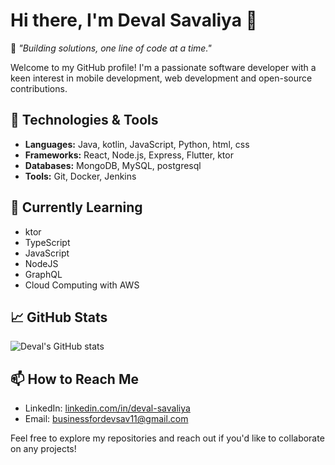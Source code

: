 # Hi there, I'm Deval Savaliya 👋  

🚀 *"Building solutions, one line of code at a time."*  

Welcome to my GitHub profile! I'm a passionate software developer with a keen interest in mobile development, web development and open-source contributions.

## 🔧 Technologies & Tools

- **Languages:** Java, kotlin, JavaScript, Python, html, css
- **Frameworks:** React, Node.js, Express, Flutter, ktor
- **Databases:** MongoDB, MySQL, postgresql
- **Tools:** Git, Docker, Jenkins

## 🌱 Currently Learning

- ktor
- TypeScript
- JavaScript
- NodeJS
- GraphQL
- Cloud Computing with AWS

## 📈 GitHub Stats

![Deval's GitHub stats](https://github-readme-stats.vercel.app/api?username=businessfordevsav&show_icons=true&theme=radical)

## 📫 How to Reach Me

- LinkedIn: [linkedin.com/in/deval-savaliya](https://in.linkedin.com/in/deval-savaliya)
- Email: businessfordevsav11@gmail.com

Feel free to explore my repositories and reach out if you'd like to collaborate on any projects!

